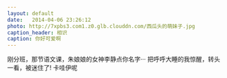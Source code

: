 ```yaml
---
layout: default
date:   2014-04-06 23:26:12
photo: http://7xpbs3.com1.z0.glb.clouddn.com/西瓜头的萌妹子.jpg
caption_header: 相识
caption: 你好可爱啊
---
```


刚分班，那节语文课，朱娘娘的女神李静点你名字···
把呼呼大睡的我惊醒，转头一看，被迷住了!
卡哇伊呢